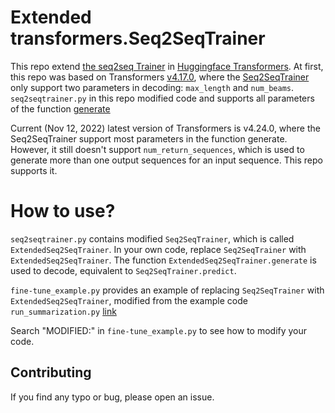 # Extended transformers.Seq2SeqTrainer
This repo extend [the seq2seq Trainer](https://github.com/huggingface/transformers/blob/main/src/transformers/trainer_seq2seq.py) in [Huggingface Transformers](https://github.com/huggingface/transformers).
At first, this repo was based on Transformers [v4.17.0](https://github.com/huggingface/transformers/tree/v4.17.0), where the [Seq2SeqTrainer](https://github.com/huggingface/transformers/blob/v4.17.0/src/transformers/trainer_seq2seq.py)
only support two parameters in decoding: `max_length` and `num_beams`. `seq2seqtrainer.py` in this repo
modified code and supports all parameters of the function [generate](https://huggingface.co/docs/transformers/v4.24.0/en/main_classes/text_generation#transformers.generation_utils.GenerationMixin.generate)

Current (Nov 12, 2022) latest version of Transformers is v4.24.0, where the Seq2SeqTrainer support most parameters in the function generate. However, it still
doesn't support `num_return_sequences`, which is used to generate more than one
output sequences for an input sequence. This repo supports it.


# How to use?
`seq2seqtrainer.py` contains modified `Seq2SeqTrainer`, which is called `ExtendedSeq2SeqTrainer`.
In your own code, replace `Seq2SeqTrainer` with `ExtendedSeq2SeqTrainer`.
The function `ExtendedSeq2SeqTrainer.generate` is used to decode, equivalent to `Seq2SeqTrainer.predict`.

`fine-tune_example.py` provides an example of replacing `Seq2SeqTrainer` with `ExtendedSeq2SeqTrainer`,
modified from the example code `run_summarization.py` [link](https://github.com/huggingface/transformers/blob/main/examples/pytorch/summarization/run_summarization.py)

Search "MODIFIED:" in `fine-tune_example.py` to see how to modify your code.

## Contributing
If you find any typo or bug, please open an issue.